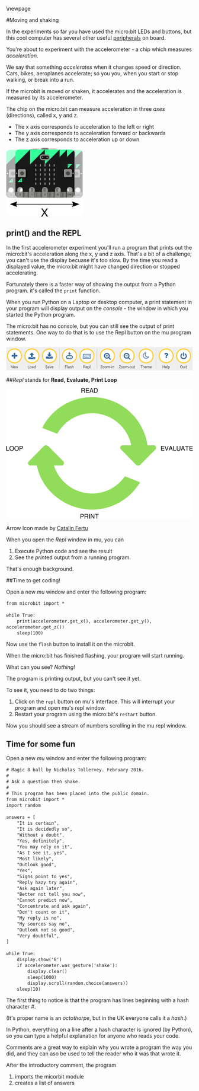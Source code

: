 \newpage

#Moving and shaking

In the experiments so far you have used the micro:bit LEDs and buttons, but this cool computer
has several other useful [peripherals]() on  board.

You're about to experiment with the accelerometer - a chip which measures *acceleration*.

We say that something *accelerates* when it changes speed or direction.  Cars, bikes, aeroplanes
accelerate; so you you, when you start or stop walking, or break into a run.

If the microbit is moved or shaken, it accelerates and the acceleration is measured by its accelerometer.

The chip on the micro:bit can measure acceleration in three *axes* (directions), called x, y and z.

* The x axis corresponds to acceleration to the left or right
* The y axis corresponds to acceleration forward or backwards
* The z axis corresponds to acceleration up or down

![Micro:bit X axis](images/accel-x-axis.png)

## print() and the REPL

In the first accelerometer experiment you'll run a program that prints out the micro:bit's
acceleration along the x, y and z axis. That's a bit of a challenge; you can't use the display
becuase it's too slow. By the time you read a displayed value, the micro:bit might have changed
direction or stopped accelerating.

Fortunately there is a faster way of showing the output from a Python program. it's called the
`print` function.

When you run Python on a Laptop or desktop computer, a print statement in your program will
display output on the *console* - the window in which you started the Python program.

The micro:bit has no console, but you can still see the output of print statements.
One way to do that is to use the Repl button on the mu program window.

![mu window](images/screen3.png)

##*Repl* stands for **Read, Evaluate, Print Loop**

![REPL](images/repl.png)

Arrow Icon made by [Catalin Fertu](http://www.flaticon.com/authors/catalin-fertu)


When you open the *Repl* window in mu, you can
1. Execute Python code and see the result
1. See the *print*ed output from a running program.

That's enough background.

##Time to get coding!

Open a new *mu* window and enter the following program:

    from microbit import *
    
    while True:
        print(accelerometer.get_x(), accelerometer.get_y(), accelerometer.get_z())
        sleep(100)


Now use the `flash` button to install it on the microbit.

When the micro:bit has finished flashing, your program will start running.

What can you see?  *Nothing!*

The program is printing output, but you can't see it yet.

To see it, you need to do two things:

1. Click on the `repl` button on mu's interface. This will interrupt your program and open mu's
repl window.
1. Restart your program using the micro:bit's `restart` button.

Now you should see a stream of numbers scrolling in the mu repl window.


## Time for some fun

Open a new *mu* window and enter the following program:


    # Magic 8 ball by Nicholas Tollervey. February 2016.
    #
    # Ask a question then shake.
    #
    # This program has been placed into the public domain.
    from microbit import *
    import random
    
    answers = [
        "It is certain",
        "It is decidedly so",
        "Without a doubt",
        "Yes, definitely",
        "You may rely on it",
        "As I see it, yes",
        "Most likely",
        "Outlook good",
        "Yes",
        "Signs point to yes",
        "Reply hazy try again",
        "Ask again later",
        "Better not tell you now",
        "Cannot predict now",
        "Concentrate and ask again",
        "Don't count on it",
        "My reply is no",
        "My sources say no",
        "Outlook not so good",
        "Very doubtful",
    ]
    
    while True:
        display.show('8')
        if accelerometer.was_gesture('shake'):
            display.clear()
            sleep(1000)
            display.scroll(random.choice(answers))
        sleep(10)

The first thing to notice is that the program has lines beginning with a hash character *#*.

(It's proper name is an *octothorpe*, but in the UK everyone calls it a *hash*.)

In Python, everything on a line after a hash character is ignored (by Python),
so you can type a helpful explanation for anyone who reads your code.

Comments are a great way to explain why you wrote a program the way you did,
and they can aso be used to tell the reader who it was that wrote it.

After the introductory comment, the program

1. imports the micorbit module
1. creates a list of answers
 
 